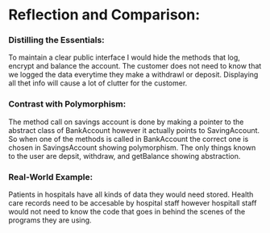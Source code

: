 # Reflection and Comparison:

### Distilling the Essentials:

To maintain a clear public interface I would hide the methods that log, encrypt and balance
the account. The customer does not need to know that we logged the data everytime they make a
withdrawl or deposit. Displaying all thet info will cause a lot of clutter for the customer.

### Contrast with Polymorphism:

The method call on savings account is done by making a pointer to the abstract class of 
BankAccount however it actually points to SavingAccount. So when one of the methods is called 
in BankAccount the correct one is chosen in SavingsAccount showing polymorphism. The only 
things known to the user are depsit, withdraw, and getBalance showing abstraction.

### Real-World Example:

Patients in hospitals have all kinds of data they would need stored. Health care records need
to be accesable by hospital staff however hospitall staff would not need to know the code
that goes in behind the scenes of the programs they are using.